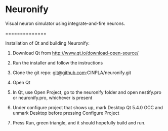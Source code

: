Neuronify
==============

Visual neuron simulator using integrate-and-fire neurons.


==============

Installation of Qt and building Neuronify:

1) Download Qt from http://www.qt.io/download-open-source/

2) Run the installer and follow the instructions

3) Clone the git repo: git@github.com:CINPLA/neuronify.git

4) Open Qt

5) In Qt, use Open Project, go to the neuronify folder and open nestify.pro or neuronify.pro, whichever is present

6) Under configure project that shows up, mark Desktop Qt 5.4.0 GCC and unmark Desktop before pressing Configure Project

7) Press Run, green triangle, and it should hopefully build and run.
